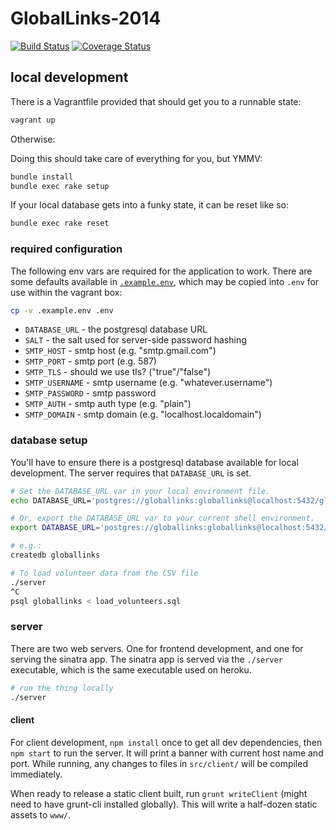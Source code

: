 GlobalLinks-2014
================

[![Build Status](https://travis-ci.org/globallinks/volunteer-portal.svg?branch=master)](https://travis-ci.org/globallinks/volunteer-portal)
[![Coverage Status](https://coveralls.io/repos/globallinks/volunteer-portal/badge.png)](https://coveralls.io/r/globallinks/volunteer-portal)

## local development

There is a Vagrantfile provided that should get you to a runnable state:
```bash
vagrant up
```

Otherwise:

Doing this should take care of everything for you, but YMMV:

``` bash
bundle install
bundle exec rake setup
```

If your local database gets into a funky state, it can be reset
like so:

``` bash
bundle exec rake reset
```

### required configuration

The following env vars are required for the application to work.
There are some defaults available in
[`.example.env`](./.example.env), which may be copied into `.env`
for use within the vagrant box:

``` bash
cp -v .example.env .env
```

* `DATABASE_URL` - the postgresql database URL
* `SALT` - the salt used for server-side password hashing
* `SMTP_HOST` - smtp host (e.g. "smtp.gmail.com")
* `SMTP_PORT` - smtp port (e.g. 587)
* `SMTP_TLS` - should we use tls?  ("true"/"false")
* `SMTP_USERNAME` - smtp username (e.g. "whatever.username")
* `SMTP_PASSWORD` - smtp password
* `SMTP_AUTH` - smtp auth type (e.g. "plain")
* `SMTP_DOMAIN` - smtp domain (e.g. "localhost.localdomain")

### database setup

You'll have to ensure there is a postgresql database available for
local development.  The server requires that `DATABASE_URL` is set.


``` bash
# Set the DATABASE_URL var in your local environment file.
echo DATABASE_URL='postgres://globallinks:globallinks@localhost:5432/globallinks' >> .env

# Or, export the DATABASE_URL var to your current shell environment.
export DATABASE_URL='postgres://globallinks:globallinks@localhost:5432/globallinks'

# e.g.:
createdb globallinks

# To load volunteer data from the CSV file
./server
^C
psql globallinks < load_volunteers.sql

```

### server

There are two web servers.  One for frontend development, and one
for serving the sinatra app.  The sinatra app is served via the
`./server` executable, which is the same executable used on heroku.


``` bash
# run the thing locally
./server
```

#### client

For client development, `npm install` once to get all dev
dependencies, then `npm start` to run the server. It will
print a banner with current host name and port. While running,
any changes to files in `src/client/` will be compiled
immediately.

When ready to release a static client built, run
`grunt writeClient` (might need to have grunt-cli installed
globally). This will write a half-dozen static assets to `www/`.
